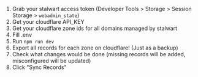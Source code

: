 1. Grab your stalwart access token (Developer Tools > Storage > Session Storage > `webadmin_state`)
2. Get your cloudflare API_KEY
3. Get your cloudflare zone ids for all domains managed by stalwart
4. Fill .env
5. Run `npm run dev`
6. Export all records for each zone on cloudflare! (Just as a backup)
7. Check what changes would be done (missing records will be added, misconfigured will be updated)
8. Click "Sync Records"
